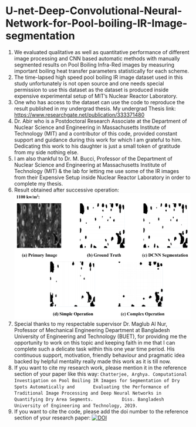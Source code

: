# U-net-Deep-Convolutional-Neural-Network-for-Pool-boiling-IR-Image-segmentation
  1. We evaluated qualitative as well as quantitative performance of different image processing and CNN based automatic methods      with manually segmented results on Pool Boiling Infra-Red images by measuring important boiling heat transfer parameters        statistically for each scheme.<br >
  2. The time-lapsed high speed pool boiling IR image dataset used in this study unfortunately is not open source and one needs      special permission to use this dataset as the dataset is produced inside expensive experimental setup of MIT’s Nuclear          Reactor Laboratory.<br >
  3. One who has access to the dataset can use the code to reproduce the result published in my undergrad thesis. My undergrad      Thesis link: https://www.researchgate.net/publication/333371480 <br > 
  4. Dr. Abir who is a Postdoctoral Research Associate at the Department of Nuclear Science and Engineering in Massachusetts        Institute of Technology (MIT) and a contributor of this code, provided constant support and guidance during this work for      which I am grateful to him. Dedicating this work to his daughter is just a small token of gratitude from my side nothing        else. <br >
  5. I am also thankful to Dr. M. Bucci, Professor of the Department of Nuclear Science and Engineering at Massachusetts            Institute of Technology (MIT) & the lab for letting me use some of the IR images from their Expensive Setup inside Nuclear      Reactor Laboratory in order to complete my thesis. <br >
  6. Result obtained after successive operation:
                   ![](Logo/Image.png)
  7. Special thanks to my respectable supervisor Dr. Maglub Al Nur, Professor of Mechanical Engineering Department at                Bangladesh University of Engineering and Technology (BUET), for providing me the opportunity to work on this topic and          keeping faith in me that I can complete such a delicate task within this one year time period. His continuous support,          motivation, friendly behaviour and pragmatic idea backed by helpful mentality really made this work as it is till now.
  8. If you want to cite my research work, please mention it in the reference section of your paper like this way:
     `Chatterjee, Arghya. Computational Investigation on Pool Boiling IR Images for Segmentation of Dry Spots Automatically and       Evaluating the Performance of Traditional Image Processing and Deep Neural Networks in Quantifying Dry Area Segments.           Diss. Bangladesh University of Engineering and Technology, 2019.`
  9. If you want to cite the code, please add the doi number to the reference section of your research paper:
      [![DOI](https://zenodo.org/badge/224518388.svg)](https://zenodo.org/badge/latestdoi/224518388)
  
